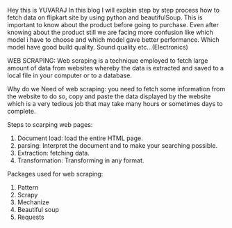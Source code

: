 
Hey this is YUVARAJ
In this blog I will explain step by step process how to fetch data on flipkart site by using python and beautifulSoup. 
This is important to know about the product before going to purchase. Even after knowing about the product still we are facing more confusion like
which model i have to choose and which model gave better performance.
Which model have good build quality.
Sound quality etc…(Electronics)

WEB SCRAPING:
Web scraping is a technique employed to fetch large amount of data from websites whereby the data is extracted and saved to a local file in your computer or to a database.

Why do we Need of web scraping:
you need to fetch some information from the website to do so, copy and paste the data displayed by the website which is a very tedious job that may take many hours or sometimes days to complete.

Steps to scarping web pages:
1. Document load: load the entire HTML page.
2. parsing: Interpret the document and to make your searching possible.
3. Extraction: fetching data.
4. Transformation: Transforming in any format.

Packages used for web scraping:
1.	Pattern
2.	Scrapy
3.	Mechanize
4.	Beautiful soup
5.	Requests


